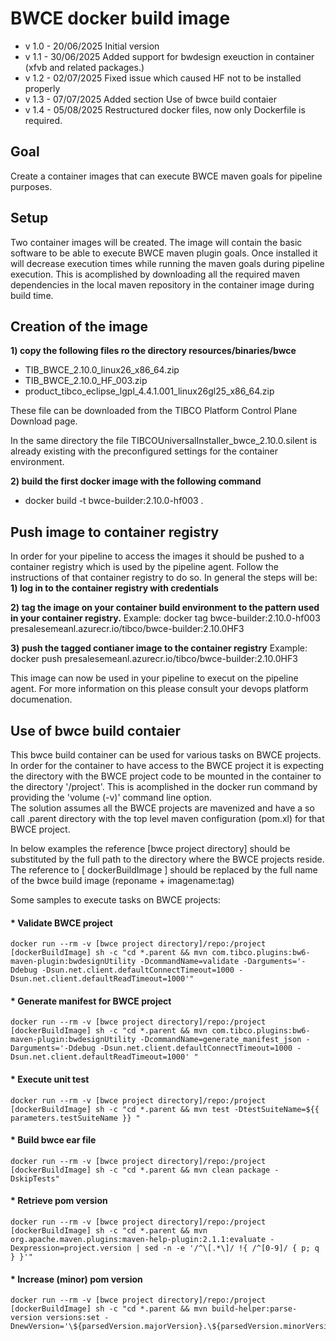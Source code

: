 # BWCE docker build image 

* v 1.0 - 20/06/2025 Initial version
* v 1.1 - 30/06/2025 Added support for bwdesign exeuction in container (xfvb and related packages.)
* v 1.2 - 02/07/2025 Fixed issue which caused HF not to be installed properly
* v 1.3 - 07/07/2025 Added section Use of bwce build contaier
* v 1.4 - 05/08/2025 Restructured docker files, now only Dockerfile is required.

## Goal
 Create a container images that can execute BWCE maven goals for pipeline purposes.

## Setup
Two container images will be created. The image will contain the basic software to be able to execute BWCE maven plugin goals.
Once installed it will decrease execution times while running the maven goals during pipeline execution. This is acomplished by downloading all the required  maven dependencies in the local maven repository in the container image during build time.

 ## Creation of the image

 <b>1) copy the following files ro the directory resources/binaries/bwce</b>
 * TIB_BWCE_2.10.0_linux26_x86_64.zip
 * TIB_BWCE_2.10.0_HF_003.zip
 * product_tibco_eclipse_lgpl_4.4.1.001_linux26gl25_x86_64.zip

 These file can be downloaded from the TIBCO Platform Control Plane Download page.

   In the same directory the file TIBCOUniversalInstaller_bwce_2.10.0.silent is already existing with the preconfigured settings for the container environment.

 <b>2) build the first docker image with the following command</b>
* docker build -t bwce-builder:2.10.0-hf003 .


## Push image to container registry

In order for your pipeline to access the images it should be pushed to a container registry which is used by the pipeline agent.
Follow the instructions of that container registry to do so.
In general the steps will be:
 <b>1) log in to the container registry with credentials</b>

 <b>2) tag the image on your container build environment to the pattern used in your container registry.</b>
Example: docker tag bwce-builder:2.10.0-hf003  presalesemeanl.azurecr.io/tibco/bwce-builder:2.10.0HF3

 <b>3) push the tagged contianer image to the container registry</b>
Example: docker push presalesemeanl.azurecr.io/tibco/bwce-builder:2.10.0HF3

This image can now be used in your pipeline to execut on the pipeline agent. For more information on this please consult your devops platform documenation.


 ## Use of bwce build contaier

 This bwce build container can be used for various tasks on BWCE projects. 
 In order for the container to have access to the BWCE project it is expecting the directory with the BWCE project code to be mounted in the container to the directory '/project'.
 This is acomplished in the docker run command by providing the 'volume (-v)' command line option. <br>
 The solution assumes all the BWCE projects are mavenized and have a so call .parent directory with the top level maven configuration (pom.xl) for that BWCE project.


In below examples the reference [bwce project directory] should be substituted by the full path to the directory where the BWCE projects reside. The reference to [ dockerBuildImage ]  should be replaced by the full name of the bwce build image (reponame + imagename:tag)

Some samples to execute tasks on BWCE projects:

#### * Validate BWCE project
```
docker run --rm -v [bwce project directory]/repo:/project [dockerBuildImage] sh -c "cd *.parent && mvn com.tibco.plugins:bw6-maven-plugin:bwdesignUtility -DcommandName=validate -Darguments='-Ddebug -Dsun.net.client.defaultConnectTimeout=1000 -Dsun.net.client.defaultReadTimeout=1000'"
```

#### * Generate manifest for BWCE project
```
docker run --rm -v [bwce project directory]/repo:/project [dockerBuildImage] sh -c "cd *.parent && mvn com.tibco.plugins:bw6-maven-plugin:bwdesignUtility -DcommandName=generate_manifest_json -Darguments='-Ddebug -Dsun.net.client.defaultConnectTimeout=1000 -Dsun.net.client.defaultReadTimeout=1000' "
```

#### * Execute unit test
```
docker run --rm -v [bwce project directory]/repo:/project [dockerBuildImage] sh -c "cd *.parent && mvn test -DtestSuiteName=${{ parameters.testSuiteName }} "
 ```

#### * Build bwce ear file
```
docker run --rm -v [bwce project directory]/repo:/project [dockerBuildImage] sh -c "cd *.parent && mvn clean package -DskipTests"
```

#### * Retrieve pom version
```
docker run --rm -v [bwce project directory]/repo:/project [dockerBuildImage] sh -c "cd *.parent && mvn org.apache.maven.plugins:maven-help-plugin:2.1.1:evaluate -Dexpression=project.version | sed -n -e '/^\[.*\]/ !{ /^[0-9]/ { p; q } }'"
```

#### * Increase (minor) pom version
```
docker run --rm -v [bwce project directory]/repo:/project [dockerBuildImage] sh -c "cd *.parent && mvn build-helper:parse-version versions:set -DnewVersion='\${parsedVersion.majorVersion}.\${parsedVersion.minorVersion}.\${parsedVersion.nextIncrementalVersion}'"
```
